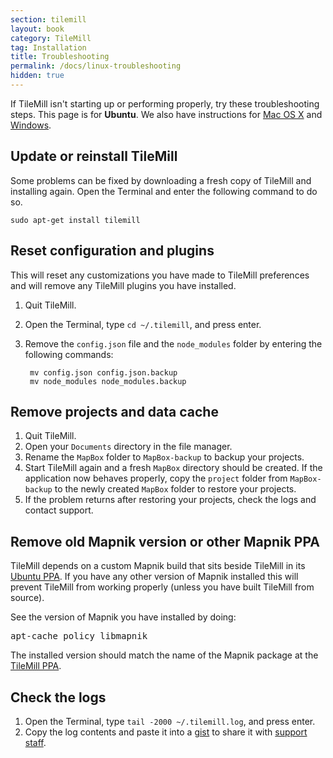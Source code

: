 ```yaml
---
section: tilemill
layout: book
category: TileMill
tag: Installation
title: Troubleshooting
permalink: /docs/linux-troubleshooting
hidden: true
---
```

If TileMill isn't starting up or performing properly, try these troubleshooting steps. This page is for **Ubuntu**. We also have instructions for [Mac OS X](/tilemill/docs/mac-troubleshooting) and [Windows](/tilemill/docs/win-troubleshooting).

## Update or reinstall TileMill

Some problems can be fixed by downloading a fresh copy of TileMill and installing again. Open the Terminal and enter the following command to do so.

    sudo apt-get install tilemill

## Reset configuration and plugins

This will reset any customizations you have made to TileMill preferences and will remove any TileMill plugins you have installed.

1. Quit TileMill.
2. Open the Terminal, type `cd ~/.tilemill`, and press enter.
3. Remove the `config.json` file and the `node_modules` folder by entering the following commands:

        mv config.json config.json.backup
        mv node_modules node_modules.backup

## Remove projects and data cache

1. Quit TileMill.
2. Open your `Documents` directory in the file manager.
4. Rename the `MapBox` folder to `MapBox-backup` to backup your projects.
5. Start TileMill again and a fresh `MapBox` directory should be created. If the application now behaves properly, copy the `project` folder from `MapBox-backup` to the newly created `MapBox` folder to restore your projects.
6. If the problem returns after restoring your projects, check the logs and contact support.

## Remove old Mapnik version or other Mapnik PPA

TileMill depends on a custom Mapnik build that sits beside TileMill in its [Ubuntu PPA](https://launchpad.net/~developmentseed/+archive/mapbox). If you have any other version of Mapnik installed this will prevent TileMill from working properly (unless you have built TileMill from source).

See the version of Mapnik you have installed by doing:

<pre>
apt-cache policy libmapnik
</pre>

The installed version should match the name of the Mapnik package at the [TileMill PPA](https://launchpad.net/~developmentseed/+archive/mapbox).

## Check the logs

1. Open the Terminal, type `tail -2000 ~/.tilemill.log`, and press enter.
2. Copy the log contents and paste it into a [gist](https://gist.github.com/) to share it with [support staff](http://support.mapbox.com/discussions/tilemill).
